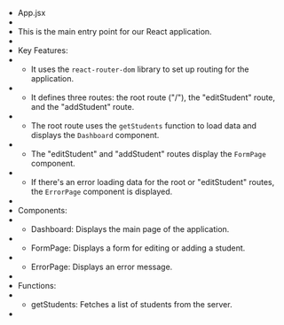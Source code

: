 - App.jsx
-
- This is the main entry point for our React application.
-
- Key Features:
- - It uses the `react-router-dom` library to set up routing for the application.
- - It defines three routes: the root route ("/"), the "editStudent" route, and the "addStudent" route.
- - The root route uses the `getStudents` function to load data and displays the `Dashboard` component.
- - The "editStudent" and "addStudent" routes display the `FormPage` component.
- - If there's an error loading data for the root or "editStudent" routes, the `ErrorPage` component is displayed.
-
- Components:
- - Dashboard: Displays the main page of the application.
- - FormPage: Displays a form for editing or adding a student.
- - ErrorPage: Displays an error message.
-
- Functions:
- - getStudents: Fetches a list of students from the server.
-

